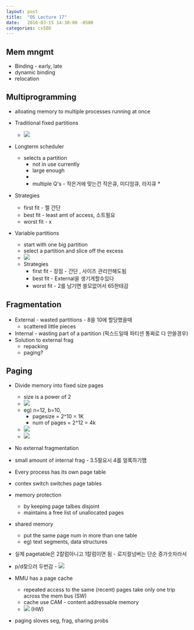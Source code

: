 ```yaml
---
layout: post
title:  "OS Lecture 17"
date:   2016-03-15 14:30:00 -0500
categories: cs580
---
```




## Mem mngmt

* Binding - early, late	
* dynamic binding
* relocation
	
	

## Multiprogramming
* alloating memory to multiple processes running at once
* Traditional fixed partitions
	* ![](/images/OSLEC17A.png)
* Longterm scheduler
	* selects a partition
		* not in use currently
		* large enough
		* ![]()
		* multiple Q's - 작은거에 맞는건 작은큐, 미디엄큐, 라지큐
			* 

* Strategies
	* first fit - 젤 간단
	* best fit - least amt of access, 소트필요
	* worst fit - x
* Variable partitions
	* start with one big partition
	* select a partition and slice off the excess
	* ![](/images/OSLEC17B.png)
	* Strategies
		* first fit - 장점 - 간단 , 사이즈 관리안해도됨
		* best fit - External을 생기게할수있다
		* worst fit - 2를 남기면 쓸모없어서 65한테감
			
## Fragmentation
* External - wasted partitions - 8을 10에 할당했을때
	* scattered little pieces
* Internal - wasting part of a partition (픽스드일때 파티션 통짜로 다 안쓸경우)
* Solution to external frag
	* repacking
	* paging?

	
## Paging
* Divide memory into fixed size pages
	* size is a power of 2
	* ![](/images/OSLEC17C.png)
	* eg) n=12, b=10, 
		* pagesize = 2^10 = 1K
		* num of pages = 2^12  = 4k
	* ![](/images/OSLEC17D.png)
	* ![](/images/OSLEC17E.png)
* No external fragmentation
* small amount of internal frag - 3.5필요시 4를 얼록하기떔
* Every process has its own page table
* contex switch switches page tables
* memory protection
	* by keeping page talbes disjoint
	* maintains a free list of unallocated pages
* shared memory
	* put the same page num in more than one table
	* eg) text segments, data structures
* 실제 pagetable은  2칼럼아니고 1칼럼이면 됨 - 로지컬넘버는 단순 증가숫자라서
* p/d찾으러 두번감 - ![](/images/OSLEC17F.png)
* MMU has a page cache
	* repeated access to the same (recent) pages take only one trip across the mem bus (SW)
	* cache use CAM - content addressable memory
	* ![](/images/OSLEC17G.png) (HW)



* paging sloves seg, frag, sharing probs